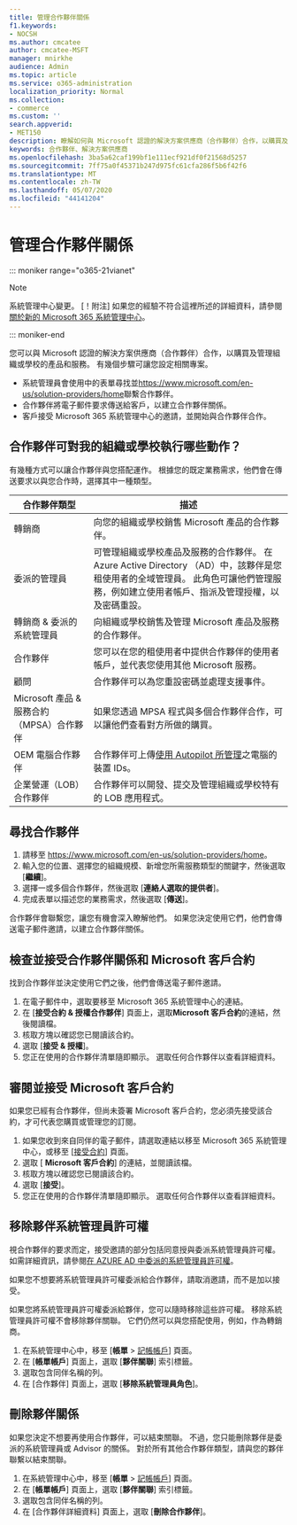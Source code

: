 ```yaml
---
title: 管理合作夥伴關係
f1.keywords:
- NOCSH
ms.author: cmcatee
author: cmcatee-MSFT
manager: mnirkhe
audience: Admin
ms.topic: article
ms.service: o365-administration
localization_priority: Normal
ms.collection:
- commerce
ms.custom: ''
search.appverid:
- MET150
description: 瞭解如何與 Microsoft 認證的解決方案供應商（合作夥伴）合作，以購買及管理組織或學校的產品和服務。
keywords: 合作夥伴、解決方案供應商
ms.openlocfilehash: 3ba5a62caf199bf1e111ecf921df0f21568d5257
ms.sourcegitcommit: 7ff75a0f45371b247d975fc61cfa286f5b6f42f6
ms.translationtype: MT
ms.contentlocale: zh-TW
ms.lasthandoff: 05/07/2020
ms.locfileid: "44141204"
---
```

# <a name="manage-partner-relationships"></a>管理合作夥伴關係

::: moniker range="o365-21vianet"

> [!NOTE]
> 系統管理中心變更。 [！附注] 如果您的經驗不符合這裡所述的詳細資料，請參閱[關於新的 Microsoft 365 系統管理中心](https://docs.microsoft.com/microsoft-365/admin/microsoft-365-admin-center-preview?view=o365-21vianet)。

::: moniker-end

您可以與 Microsoft 認證的解決方案供應商（合作夥伴）合作，以購買及管理組織或學校的產品和服務。 有幾個步驟可讓您設定相關專案。

- 系統管理員會使用中的表單尋找並<a href="https://www.microsoft.com/en-us/solution-providers/home" target="_blank">https://www.microsoft.com/en-us/solution-providers/home</a>聯繫合作夥伴。
- 合作夥伴將電子郵件要求傳送給客戶，以建立合作夥伴關係。
- 客戶接受 Microsoft 365 系統管理中心的邀請，並開始與合作夥伴合作。

## <a name="what-can-a-partner-do-for-my-organization-or-school"></a>合作夥伴可對我的組織或學校執行哪些動作？

有幾種方式可以讓合作夥伴與您搭配運作。 根據您的既定業務需求，他們會在傳送要求以與您合作時，選擇其中一種類型。

| 合作夥伴類型 | 描述 |
| ------ | ------------------- |
| 轉銷商 | 向您的組織或學校銷售 Microsoft 產品的合作夥伴。 |
| 委派的管理員 | 可管理組織或學校產品及服務的合作夥伴。 在 Azure Active Directory （AD）中，該夥伴是您租使用者的全域管理員。 此角色可讓他們管理服務，例如建立使用者帳戶、指派及管理授權，以及密碼重設。 |
| 轉銷商 & 委派的系統管理員 | 向組織或學校銷售及管理 Microsoft 產品及服務的合作夥伴。 |
| 合作夥伴 | 您可以在您的租使用者中提供合作夥伴的使用者帳戶，並代表您使用其他 Microsoft 服務。 |
| 顧問 | 合作夥伴可以為您重設密碼並處理支援事件。 |
| Microsoft 產品 & 服務合約（MPSA）合作夥伴 | 如果您透過 MPSA 程式與多個合作夥伴合作，可以讓他們查看對方所做的購買。 |
| OEM 電腦合作夥伴 | 合作夥伴可上傳[使用 Autopilot 所管理](https://docs.microsoft.com/microsoft-store/add-profile-to-devices)之電腦的裝置 IDs。 |
| 企業營運（LOB）合作夥伴 | 合作夥伴可以開發、提交及管理組織或學校特有的 LOB 應用程式。 |

## <a name="find-a-partner"></a>尋找合作夥伴

1. 請移至 <a href="https://www.microsoft.com/en-us/solution-providers/home" target="_blank">https://www.microsoft.com/en-us/solution-providers/home</a>。
2. 輸入您的位置、選擇您的組織規模、新增您所需服務類型的關鍵字，然後選取 [**繼續**]。
3. 選擇一或多個合作夥伴，然後選取 [**連絡人選取的提供者**]。
4. 完成表單以描述您的業務需求，然後選取 [**傳送**]。

合作夥伴會聯繫您，讓您有機會深入瞭解他們。 如果您決定使用它們，他們會傳送電子郵件邀請，以建立合作夥伴關係。

## <a name="review-and-accept-a-partner-relationship-and-microsoft-customer-agreement"></a>檢查並接受合作夥伴關係和 Microsoft 客戶合約

找到合作夥伴並決定使用它們之後，他們會傳送電子郵件邀請。

1. 在電子郵件中，選取要移至 Microsoft 365 系統管理中心的連結。
2. 在 [**接受合約 & 授權合作夥伴**] 頁面上，選取**Microsoft 客戶合約**的連結，然後閱讀檔。
3. 核取方塊以確認您已閱讀該合約。
4. 選取 [**接受 & 授權**]。
5. 您正在使用的合作夥伴清單隨即顯示。 選取任何合作夥伴以查看詳細資料。

## <a name="review-and-accept-a-microsoft-customer-agreement"></a>審閱並接受 Microsoft 客戶合約

如果您已經有合作夥伴，但尚未簽署 Microsoft 客戶合約，您必須先接受該合約，才可代表您購買或管理您的訂閱。

1. 如果您收到來自同伴的電子郵件，請選取連結以移至 Microsoft 365 系統管理中心，或移至 [<a href="https://go.microsoft.com/fwlink/?linkid=2116573" target="_blank">接受合約</a>] 頁面。
2. 選取 [ **Microsoft 客戶合約**] 的連結，並閱讀該檔。
3. 核取方塊以確認您已閱讀該合約。
4. 選取 [**接受**]。
5. 您正在使用的合作夥伴清單隨即顯示。 選取任何合作夥伴以查看詳細資料。

## <a name="remove-partner-admin-privileges"></a>移除夥伴系統管理員許可權

視合作夥伴的要求而定，接受邀請的部分包括同意授與委派系統管理員許可權。 如需詳細資訊，請參閱[在 AZURE AD 中委派的系統管理員許可權](https://docs.microsoft.com/partner-center/customers_revoke_admin_privileges#delegated-admin-privileges-in-azure-ad)。

如果您不想要將系統管理員許可權委派給合作夥伴，請取消邀請，而不是加以接受。

如果您將系統管理員許可權委派給夥伴，您可以隨時移除這些許可權。 移除系統管理員許可權不會移除夥伴關聯。 它們仍然可以與您搭配使用，例如，作為轉銷商。

1. 在系統管理中心中，移至 [**帳單** > <a href="https://go.microsoft.com/fwlink/p/?linkid=2103629" target="_blank">記帳帳戶</a>] 頁面。
2. 在 [**帳單帳戶**] 頁面上，選取 [**夥伴關聯**] 索引標籤。
3. 選取包含同伴名稱的列。
4. 在 [合作夥伴] 頁面上，選取 [**移除系統管理員角色**]。

## <a name="delete-a-partner-relationship"></a>刪除夥伴關係

如果您決定不想要再使用合作夥伴，可以結束關聯。 不過，您只能刪除夥伴是委派的系統管理員或 Advisor 的關係。 對於所有其他合作夥伴類型，請與您的夥伴聯繫以結束關聯。

1. 在系統管理中心中，移至 [**帳單** > <a href="https://go.microsoft.com/fwlink/p/?linkid=2103629" target="_blank">記帳帳戶</a>] 頁面。
2. 在 [**帳單帳戶**] 頁面上，選取 [**夥伴關聯**] 索引標籤。
3. 選取包含同伴名稱的列。
4. 在 [合作夥伴詳細資料] 頁面上，選取 [**刪除合作夥伴**]。
